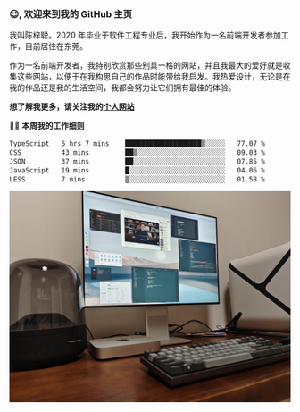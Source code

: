 ### 😉, 欢迎来到我的 GitHub 主页

我叫陈梓聪。2020 年毕业于软件工程专业后，我开始作为一名前端开发者参加工作，目前居住在东莞。

作为一名前端开发者，我特别欣赏那些别具一格的网站，并且我最大的爱好就是收集这些网站，以便于在我构思自己的作品时能带给我启发。我热爱设计，无论是在我的作品还是我的生活空间，我都会努力让它们拥有最佳的体验。

**想了解我更多，请关注我的[个人网站](https://leoku.top)**

🧑‍💻 **本周我的工作细则**
<!--START_SECTION:waka-->
```text
TypeScript   6 hrs 7 mins    ███████████████████▒░░░░░   77.07 % 
CSS          43 mins         ██▒░░░░░░░░░░░░░░░░░░░░░░   09.03 % 
JSON         37 mins         ██░░░░░░░░░░░░░░░░░░░░░░░   07.85 % 
JavaScript   19 mins         █░░░░░░░░░░░░░░░░░░░░░░░░   04.06 % 
LESS         7 mins          ▒░░░░░░░░░░░░░░░░░░░░░░░░   01.58 % 
```
<!--END_SECTION:waka-->

![desktop](./mine.jpg)
